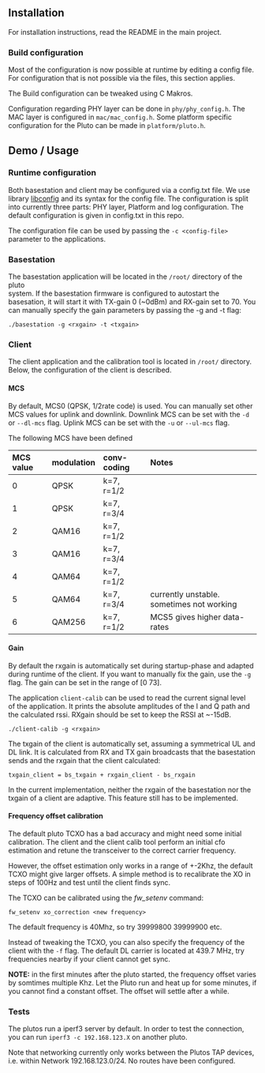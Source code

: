 ## Installation

For installation instructions, read the README in the main project.

### Build configuration

Most of the configuration is now possible at runtime by editing a config file. For 
configuration that is not possible via the files, this section applies. 

The Build configuration can be tweaked using C Makros.

Configuration regarding PHY layer can be done in `phy/phy_config.h`.
The MAC layer is configured in `mac/mac_config.h`. Some platform specific
configuration for the Pluto can be made in `platform/pluto.h`.

## Demo / Usage

### Runtime configuration

Both basestation and client may be configured via a config.txt file. We use library 
[libconfig](https://hyperrealm.github.io/libconfig/) and its syntax for the config file.
The configuration is split into currently three parts: PHY layer, Platform and log configuration.
The default configuration is given in config.txt in this repo.

The configuration file can be used by passing the `-c <config-file>` parameter to the applications.


### Basestation

The basestation application will be located in the `/root/` directory of the pluto  
system. If the basestation firmware is configured to autostart the basesation,
it will start it with TX-gain 0 (~0dBm) and RX-gain set to 70.
You can manually specify the gain parameters by passing the -g and -t flag:

`./basestation -g <rxgain> -t <txgain>`

### Client

The client application and the calibration tool is located in `/root/`
directory. Below, the configuration of the client is described.

#### MCS

By default, MCS0 (QPSK, 1/2rate code) is used. You can manually set other
MCS values for uplink and downlink. Downlink MCS can be set with the `-d` or
`--dl-mcs` flag. Uplink MCS can be set with the `-u` or `--ul-mcs` flag.

The following MCS have been defined

| MCS value | modulation | conv-coding| Notes  |
|:----------|:-----------|:-----------|:-------|
|     0     |    QPSK    | k=7, r=1/2 | |
|     1     |    QPSK    | k=7, r=3/4 | |
|     2     |    QAM16   | k=7, r=1/2 | |
|     3     |    QAM16   | k=7, r=3/4 | |
|     4     |    QAM64   | k=7, r=1/2 | |
|     5     |    QAM64   | k=7, r=3/4 | currently unstable. sometimes not working|
|     6     |    QAM256  | k=7, r=1/2 | MCS5 gives higher data-rates|

#### Gain

By default the rxgain is automatically set during startup-phase and adapted  
during runtime of the client. If you want to manually fix the gain, use the `-g` flag.
The gain can be set in the range of [0 73].
 
The application `client-calib` can be used to read the current signal level  
of the application. It prints the absolute amplitudes of the I and Q path and the calculated
rssi. RXgain should be set to keep the RSSI at ~-15dB.

`./client-calib -g <rxgain>`

The txgain of the client is automatically set, assuming a symmetrical UL and DL link.
It is calculated from RX and TX gain broadcasts that the basestation sends and the
rxgain that the client calculated:

`txgain_client = bs_txgain + rxgain_client - bs_rxgain`

In the current implementation, neither the rxgain of the basestation nor the
txgain of a client are adaptive. This feature still has to be implemented.

#### Frequency offset calibration

The default pluto TCXO has a bad accuracy and might need some initial
calibration. The client and the client calib tool perform an initial
cfo estimation and retune the transceiver to the correct carrier frequency.

However, the offset estimation only works in a range of +-2Khz, the default TCXO
 might give larger offsets. A simple method is to
recalibrate the XO in steps of 100Hz and test until the client finds sync.

The TCXO can be calibrated using the *fw_setenv* command:

`fw_setenv xo_correction <new frequency>`

The default frequency is 40Mhz, so try 39999800 39999900 etc.

Instead of tweaking the TCXO, you can also specify the frequency of the client with the
`-f` flag. The default DL carrier is located at 439.7 MHz, try frequencies nearby if your client
cannot get sync.


**NOTE:** in the first minutes after the pluto started, the frequency offset varies by somtimes
multiple Khz. Let the Pluto run and heat up for some minutes, if you cannot find a constant
offset. The offset will settle after a while.

### Tests

The plutos run a iperf3 server by default. In order to test the connection,
you can run `iperf3 -c 192.168.123.X` on another pluto.

Note that networking currently only works between the Plutos TAP devices, i.e.
within Network 192.168.123.0/24.
No routes have been configured.